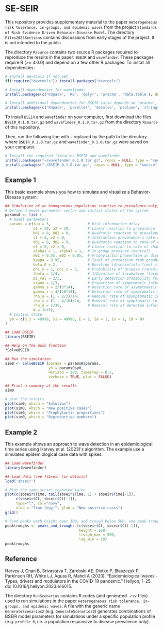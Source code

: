 # SE-SEIR

This repository provides supplementary material to the paper ``Heterogeneous risk tolerance, in-groups, and epidemic waves``
from the project ``Standards of Risk Evidence Driven Behavior-Disease Model``. The directory ``Files2023Sections`` contains discussions from early stages of the project. It is not intended to the public.

The directory ``Rsource`` contains two source R packages required to reproduce the results in the paper: ``BSEIR`` and ``wavefinder``.
These packages require R (>= 4.0.0) and depend on a few other R packages. To install all dependencies:

``` r
# Install devtools if not yet
if(!require("devtools")) install.packages("devtools")

# Install dependencies for wavefinder
install.packages(c('Rdpack', 'R6', 'dplyr', 'pracma', 'data.table'), dependencies = TRUE)

# Install additional dependencies for BSEIR (also depends on 'pracma', 'data.table', and 'wavefinder')
install.packages(c('Rdpack', 'parallel', 'deSolve', 'pspline', 'stringi'), dependencies = TRUE)
```

To install ``BSEIR`` and ``wavefinder`` on your computer, first download the files ``BSEIR_0.1.0.tar.gz`` and ``wavefinder_0.1.0.tar.gz`` from the directory ``Rsource`` of this repository.

Then, run the following line with ``~`` replaced by the path to the directory where ``BSEIR_0.1.0.tar.gz`` and ``wavefinder_0.1.0.tar.gz`` were saved on your computer.

``` r
# Install the required libraries BSEIR and wavefinder
install.packages("~/wavefinder_0.1.0.tar.gz", repos = NULL, type = "source")
install.packages("~/BSEIR_0.1.0.tar.gz", repos = NULL, type = "source")
```

## Example 1
This basic example shows you how to simulate and visualize a Behavior-Disease system.

``` r
## Simulation of an homogeneous population reactive to prevalence only, with neutral in-group pressure, and 95% protection by prophylactic behavior.
# Define a model parameter vector and initial states of the system
params0 <- list (
  # model parameters
  params = c(tau = 3,                 # Risk information delay
             a1 = 20, a2 = 20,        # Linear reaction to prevalence
             b01 = 0, b02 = 0,        # Quadratic reaction to prevalence
             v1 = 0, v2 = 0,          # Interaction prevalence x rate of change
             d01 = 0, d02 = 0,        # Quadratic reaction to rate of change
             e1 = 0, e2 = 0,          # Linear reaction to rate of change
             alpha1 = 1, alpha2 = 1,  # In-group pressure (neutral)
             m01 = 0.05, m02 = 0.05,  # Prophylactic proportion in disease/info-free conditions
             kappa = 0.95,            # level of protection from prophylactic behavior
             beta_0 = 2,              # Baseline (disease/info-free) transmission rate
             phi_a = 1, phi_s = 1,    # Probability of disease transmission by asymptomatic/syptomatic infectives
             theta = 1/4,             # 1/Duration of incubation (latent) period
             pi_val = 2/3,            # Early detection probability for exposed individuals
             sigma = 1/3,             # Proportion of symptomatic infectious
             gamma_a = 2/(3*14),      # Detection rate of asymptomatic infectives
             gamma_s = 4/(10*14),     # Detection rate of symptomatic infectives
             rho_a = (1 - 2/3)/14,    # Removal rate of asymptomatic infectious
             rho_s = (1 - 4/10)/14,   # Removal rate of symptomatic infectious,
             rho_d = 1/30,            # Removal rate of detected infectious
             N = 1e+5),
  # Initial state
  y0 = c(S_1 = 49998, S1 = 49998, E = 2, Ia = 1, Is = 1, Id = 0)
)

## Load BSEIR
library(BSEIR)

## Help on the main function
?SolveBSEIR

## Run the simulation
sim0 <- SolveBSEIR (params = params0$params,
                    y0 = params0$y0,
                    Horizon = 300, timestep = 0.5,
                    verbose = TRUE, plot = FALSE)

## Print a summary of the results
sim0

# plot the results
plot(sim0, which = "Solution")
plot(sim0, which = "New positive cases")
plot(sim0, which = "Prophylactic proportions")
plot(sim0, which = "Reproductive numbers")
```

## Example 2
This example shows an approach to wave detection in an epidemiological time series using Harvey et al. (2023)'s algorithm.
The example use a simulated epidemiological case data with spikes.  

``` r
## Load wavefinder
library(wavefinder)

## Load data (see ?sbseir for details)
load('sbseir')

# Plot the same series repeated twice
plot(c(sbseir$Time, tail(sbseir$Time, 1) + sbseir$Time[-1]),
     c(sbseir$Ct, sbseir$Ct[-1]),
     type="l", col="navy",
     xlab = "Time (day)", ylab = "New positive cases")
grid()

# Find peaks with height over 100, and trough below 500, and peak-trough distance above 10 steps
peaktroughs <- peaks_and_troughs (c(sbseir$Ct, sbseir$Ct[-1]),
                                  height = 100,
                                  trough_max = 500,
                                  lag_min = 10)
peaktroughs
```

## Reference
Harvey J, Chan B, Srivastava T, Zarebski AE, Dłotko P, Błaszczyk P, Parkinson RH, White LJ, Aguas R, Mahdi A (2023). “Epidemiological waves - Types, drivers and modulators in the COVID-19 pandemic.” Heliyon, 1–25. doi:10.1016/j.heliyon.2023.e16015.

The directory ``RunScenarios`` contains R codes (and generated ``.csv`` files) used to run simulations in the paper ``Heterogeneous risk tolerance, in-groups, and epidemic waves``. A file with the generic name ``GenerateScenariosX`` (e.g. ``GenerateScenarios0``) generates combinations of BSEIR model parameters for simulations under a specific population profile (e.g. ``profile 0``, i.e. a population responsive to disease prevalence only).

